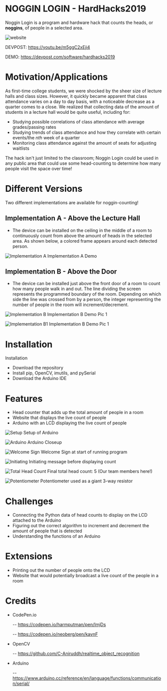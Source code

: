 # NOGGIN LOGIN - HardHacks2019
Noggin Login is a program and hardware hack that counts the heads, or __noggins__, of people in a selected area.

![website](media/noggin-login.png)

DEVPOST: https://youtu.be/m5ggC2xEji4

DEMO: https://devpost.com/software/hardhacks2019

# Motivation/Applications
As first-time college students, we were shocked by the sheer size of lecture halls and class sizes. However, it quickly became apparent that class attendance varies on a day to day basis, with a noticeable decrease as a quarter comes to a close. We realized that collecting data of the amount of students in a lecture hall would be quite useful, including for:
- Studying possible correlations of class attendance with average grades/passing rates
- Studying trends of class attendance and how they correlate with certain events/the _nth_ week of a quarter
- Monitoring class attendance against the amount of seats for adjusting waitlists

The hack isn't just limited to the classroom; Noggin Login could be used in any public area that could use some head-counting to determine how many people visit the space over time!

# Different Versions
Two different implementations are available for noggin-counting!

## Implementation A - Above the Lecture Hall
- The device can be installed on the ceiling in the middle of a room to continuously count from above the amount of heads in the selected area. As shown below, a colored frame appears around each detected person.

![Implementation A](media/ImplementationA.jpg)
Implementation A Demo

## Implementation B - Above the Door
- The device can be installed just above the front door of a room to count how many people walk in and out. The line dividing the screen represents the programmed boundary of the room. Depending on which side the line was crossed from by a person, the integer representing the number of people in the room will increment/decrement.

![Implementation B](media/ImplementationB2.jpg)
Implementation B Demo Pic 1

![Implementation B1](media/ImplementationB1.jpg)
Implementation B Demo Pic 1

# Installation
Installation
- Download the repository
- Install pip, OpenCV, imutils, and pySerial
- Download the Arduino IDE

# Features
- Head counter that adds up the total amount of people in a room
- Website that displays the live count of people
- Arduino with an LCD displaying the live count of people

![Setup](media/Setup.jpg)
Setup of Arduino

![Arduino](media/Arduino.jpg)
Arduino Closeup

![Welcome Sign](media/WelcomeSign.jpg)
Welcome Sign at start of running program

![Initiating](media/Initiating.jpg)
Initiating message before displaying count

![Total Head Count](media/TotalHeadCount.jpg)
Final total head count: 5 (Our team members here!)

![Potentiometer](media/Potentiometer10K.jpg)
Potentiometer used as a giant 3-way resistor

# Challenges
- Connecting the Python data of head counts to display on the LCD attached to the Arduino
- Figuring out the correct algorithm to increment and decrement the amount of people that is detected
- Understanding the functions of an Arduino

# Extensions
- Printing out the number of people onto the LCD
- Website that would potentially broadcast a live count of the people in a room

# Credits
- CodePen.io
  
  -- https://codepen.io/harmputman/pen/ImjDs
  
  -- https://codepen.io/neoberg/pen/kavnF

- OpenCV
  
  -- https://github.com/C-Aniruddh/realtime_object_recognition
  
- Arduino
  
  -- https://www.arduino.cc/reference/en/language/functions/communication/serial/
  
